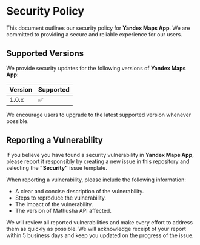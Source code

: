 # Security Policy

This document outlines our security policy for **Yandex Maps App**. We are committed to providing a secure and reliable 
experience for our users.

## Supported Versions

We provide security updates for the following versions of **Yandex Maps App**:

| Version | Supported          |
|---------| ------------------ |
| 1.0.x   | :white_check_mark: |

We encourage users to upgrade to the latest supported version whenever possible.

## Reporting a Vulnerability

If you believe you have found a security vulnerability in **Yandex Maps App**, 
please report it responsibly by creating a new issue in this repository and selecting the **"Security"** issue template.

When reporting a vulnerability, please include the following information:

* A clear and concise description of the vulnerability.
* Steps to reproduce the vulnerability.
* The impact of the vulnerability.
* The version of Mathusha API affected.

We will review all reported vulnerabilities and make every effort to address them as quickly as possible. 
We will acknowledge receipt of your report within 5 business days and keep you updated on the progress of the issue.
